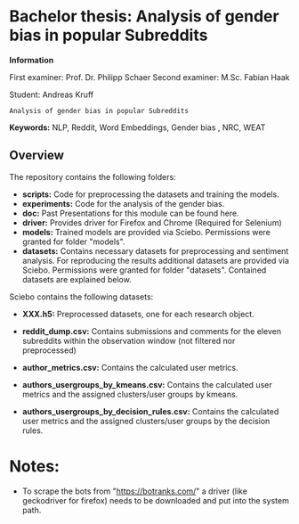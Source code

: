 # Bachelor thesis: Analysis of gender bias in popular Subreddits
**Information**  
 
First examiner: Prof. Dr. Philipp Schaer 
Second examiner: M.Sc. Fabian Haak  

Student: Andreas Kruff  
  
```
Analysis of gender bias in popular Subreddits
```
**Keywords:** NLP, Reddit, Word Embeddings, Gender bias , NRC, WEAT

## Overview


The repository contains the following folders:
- **scripts:** Code for preprocessing the datasets and training the models.
- **experiments:** Code for the analysis of the gender bias. 
- **doc:** Past Presentations for this module can be found here.
- **driver:** Provides driver for Firefox and Chrome (Required for Selenium)
- **models:** Trained models are provided via Sciebo. Permissions were granted for folder "models".
- **datasets:** Contains necessary datasets for preprocessing and sentiment analysis. For reproducing the results additional datasets are provided via Sciebo. Permissions were granted for folder "datasets". Contained datasets are explained below.

Sciebo contains the following datasets:

- **XXX.h5:** Preprocessed datasets, one for each research object.
- **reddit_dump.csv:** Contains submissions and comments for the eleven subreddits within the observation window (not filtered nor preprocessed)   

- **author_metrics.csv:** Contains the calculated user metrics.
- **authors_usergroups_by_kmeans.csv:** Contains the calculated user metrics and the assigned clusters/user groups by kmeans.
- **authors_usergroups_by_decision_rules.csv:** Contains the calculated user metrics and the assigned clusters/user groups by the decision rules.

# Notes:

- To scrape the bots from "https://botranks.com/" a driver (like geckodriver for firefox) needs to be downloaded and put into the system path.

